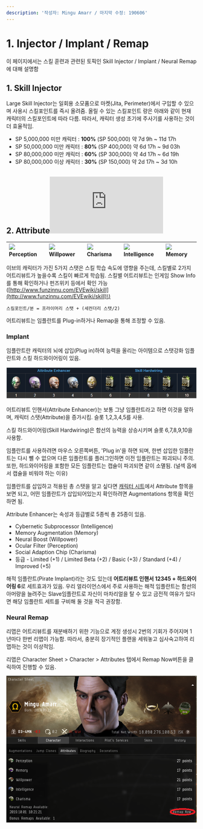 ```yaml
---
description: '작성자: Mingu Amarr / 마지막 수정: 190606'
---
```


# 1. Injector / Implant / Remap

이 페이지에서는 스킬 훈련과 관련된 토픽인 Skill Injector / Implant / Neural Remap에 대해 설명함

## 1. Skill Injector

Large Skill Injector는 일회용 소모품으로 마켓\(Jita, Perimeter\)에서 구입할 수 있으며 사용시 스킬포인트를 즉시 올려줌. 올릴 수 있는 스킬포인트 량은 아래와 같이 현재 캐릭터의 스킬포인트에 따라 다름. 따라서, 캐릭터 생성 초기에 주사기를 사용하는 것이 더 효율적임.

* SP 5,000,000 미만 캐릭터 : **100%** \(SP 500,000\) 약 7d 9h ~ 11d 17h
* SP 50,000,000 미만 캐릭터 : **80%** \(SP 400,000\) 약 6d 17h ~ 9d 03h
* SP 80,000,000 미만 캐릭터 : **60%** \(SP 300,000\) 약 4d 17h ~ 6d 19h
* SP 80,000,000 이상 캐릭터 : **30%** \(SP 150,000\) 약 2d 17h ~ 3d 10h

## 2. Attribute![](http://www.funzinnu.com/EVEwiki/lib/exe/fetch.php?w=128&tok=db3c90&media=https%3A%2F%2Fimgone.xyz%2Fp%2F1455162321a0f5bb8.png)

| ![](http://www.funzinnu.com/EVEwiki/_media/%EC%8A%A4%ED%82%AC/per2.png?w=16&tok=92a893) **Perception** | ![](http://www.funzinnu.com/EVEwiki/_media/%EC%8A%A4%ED%82%AC/wil2.png?w=16&tok=3025e8) **Willpower** | ![](http://www.funzinnu.com/EVEwiki/_media/%EC%8A%A4%ED%82%AC/cha2.png?w=16&tok=57c63a) **Charisma** | ![](http://www.funzinnu.com/EVEwiki/_media/%EC%8A%A4%ED%82%AC/int2.png?w=16&tok=44fb3d) **Intelligence** | ![](http://www.funzinnu.com/EVEwiki/_media/%EC%8A%A4%ED%82%AC/mem2.png?w=16&tok=2ae04b) **Memory** |
| :--- | :--- | :--- | :--- | :--- |


이브의 캐릭터가 가진 5가지 스탯은 스킬 학습 속도에 영향을 주는데, 스킬별로 2가지 어트리뷰트가 높을수록 스킬이 빠르게 학습됨. 스킬별 어트리뷰트는 인게임 Show Info를 통해 확인하거나 펀즈위키 등에서 확인 가능 \([http://www.funzinnu.com/EVEwiki/skill](http://www.funzinnu.com/EVEwiki/skill)\)

```text
스킬포인트/분 = 프라이머리 스탯 + (세컨더리 스탯/2)
```

어트리뷰트는 임플란트를 Plug-in하거나 Remap을 통해  조정할 수 있음.

### Implant

임플란트란 캐릭터의 뇌에 삽입\(Plug in\)하여 능력을 올리는 아이템으로 스탯강화 임플란트와 스킬 하드와이어링이 있음.

![](../.gitbook/assets/image%20%28113%29.png)

어트리뷰트 인핸서\(Attribute Enhancer\)는 보통 그냥 임플란트라고 하면 이것을 말하며, 캐릭터 스탯\(Attribute\)을 증가시킴. 슬롯 1,2,3,4,5를 사용.

스킬 하드와이어링\(Skill Hardwiring\)은 함선의 능력을 상승시키며 슬롯 6,7,8,9,10을 사용함.

임플란트를 사용하려면 마우스 오른쪽버튼, 'Plug in'을 하면 되며, 한번 삽입한 임플란트는 다시 뺄 수 없으며 다른 임플란트를 플러그인하면 이전 임플란트는 파괴되니 주의. 또한, 하드와이어링을 포함한 모든 임플란트는 캡슐이 파괴되면 같이 소멸됨. \(널섹 옵에서 캡슐을 비워야 하는 이유\)

임플란트를 삽입하고 적용된 총 스탯을 알고 싶다면 [캐릭터 시트](http://www.funzinnu.com/EVEwiki/%EC%BA%90%EB%A6%AD%ED%84%B0_%EC%8B%9C%ED%8A%B8)에서 Attribute 항목을 보면 되고, 어떤 임플란트가 삽입되어있는지 확인하려면 Augmentations 항목을 확인하면 됨. 

Attribute Enhancer는 속성과 등급별로 5종씩 총 25종이 있음.

* Cybernetic Subprocessor \(Intelligence\)
* Memory Augmentation \(Memory\)
* Neural Boost \(Willpower\) 
* Ocular Filter \(Perception\)
* Social Adaption Chip \(Charisma\)
* 등급 - Limited \(+1\) / Limited Beta \(+2\) / Basic \(+3\) / Standard \(+4\) / Improved \(+5\)

해적 임플란트\(Pirate Implant\)라는 것도 있는데 **어트리뷰트 인핸서 12345 + 하드와이어링 6**로 세트효과가 있음. 우리 얼라이언스에서 주로 사용하는 해적 임플란트는 함선의 아머량을 늘려주는 Slave임플란트로 자신이 마차리얼을 탈 수 있고 금전적 여유가 있다면 해당 임플란트 세트를 구비해 둘 것을 적극 권장함.

### Neural Remap

리맵은 어트리뷰트를 재분배하기 위한 기능으로 계정 생성시 2번의 기회가 주어지며 1년마다 한번 리맵이 가능함. 따라서, 충분히 장기적인 플랜을 세워놓고 심사숙고하여 리맵하는 것이 이상적임.

리맵은 Character Sheet &gt; Character &gt; Attributes 탭에서 Remap Now버튼을 클릭하여 진행할 수 있음.

![](../.gitbook/assets/image%20%28122%29.png)



